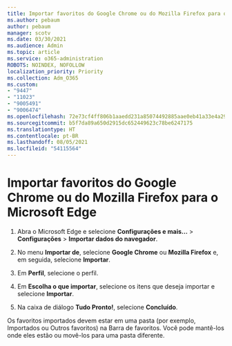 ```yaml
---
title: Importar favoritos do Google Chrome ou do Mozilla Firefox para o Microsoft Edge
ms.author: pebaum
author: pebaum
manager: scotv
ms.date: 03/30/2021
ms.audience: Admin
ms.topic: article
ms.service: o365-administration
ROBOTS: NOINDEX, NOFOLLOW
localization_priority: Priority
ms.collection: Adm_O365
ms.custom:
- "9447"
- "11023"
- "9005491"
- "9006474"
ms.openlocfilehash: 72e73cf4ff806b1aaedd231a85074492885aae0eb41a33e4a2906cf15fda877a
ms.sourcegitcommit: b5f7da89a650d2915dc652449623c78be6247175
ms.translationtype: HT
ms.contentlocale: pt-BR
ms.lasthandoff: 08/05/2021
ms.locfileid: "54115564"
---
```

# <a name="import-favorites-from-google-chrome-or-mozilla-firefox-to-microsoft-edge"></a>Importar favoritos do Google Chrome ou do Mozilla Firefox para o Microsoft Edge

1. Abra o Microsoft Edge e selecione **Configurações e mais...** > **Configurações** > **Importar dados do navegador**.

1. No menu **Importar de**, selecione **Google Chrome** ou **Mozilla Firefox** e, em seguida, selecione **Importar**.

1. Em **Perfil**, selecione o perfil.

1. Em **Escolha o que importar**, selecione os itens que deseja importar e selecione **Importar**.

1. Na caixa de diálogo **Tudo Pronto!**, selecione **Concluído**.

Os favoritos importados devem estar em uma pasta (por exemplo, Importados ou Outros favoritos) na Barra de favoritos. Você pode mantê-los onde eles estão ou movê-los para uma pasta diferente.
